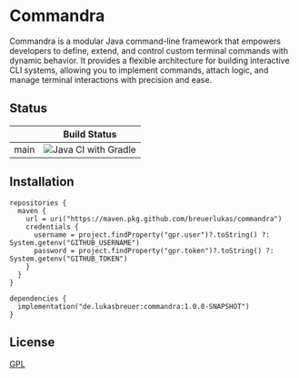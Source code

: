 # Commandra

Commandra is a modular Java command-line framework that empowers developers to define, extend, and control custom terminal commands with dynamic behavior.
It provides a flexible architecture for building interactive CLI systems, allowing you to implement commands, attach logic, and manage terminal interactions with precision and ease.

## Status

|      | Build Status                                                                                         |
|------|------------------------------------------------------------------------------------------------------|
| main | ![Java CI with Gradle](https://github.com/breuerlukas/commandra/actions/workflows/gradle.yml/badge.svg) |

## Installation

```
repositories {
  maven {
    url = uri("https://maven.pkg.github.com/breuerlukas/commandra")
    credentials {
      username = project.findProperty("gpr.user")?.toString() ?: System.getenv("GITHUB_USERNAME")
      password = project.findProperty("gpr.token")?.toString() ?: System.getenv("GITHUB_TOKEN")
    }
  }
}

dependencies {
  implementation("de.lukasbreuer:commandra:1.0.0-SNAPSHOT")
}
```

## License

[GPL](https://github.com/breuerlukas/commandra/blob/main/LICENSE.md)